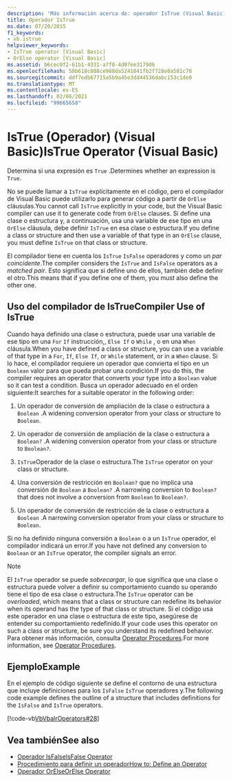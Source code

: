 ```yaml
---
description: 'Más información acerca de: operador IsTrue (Visual Basic)'
title: Operador IsTrue
ms.date: 07/20/2015
f1_keywords:
- vb.istrue
helpviewer_keywords:
- IsTrue operator [Visual Basic]
- OrElse operator [Visual Basic]
ms.assetid: b6cec0f2-61b1-4331-a7f0-4d07ee3179d6
ms.openlocfilehash: 50b618c888ce988da5241041fb2f728e0a581c70
ms.sourcegitcommit: ddf7edb67715a5b9a45e3dd44536dabc153c1de0
ms.translationtype: MT
ms.contentlocale: es-ES
ms.lasthandoff: 02/06/2021
ms.locfileid: "99665658"
---
```

# <a name="istrue-operator-visual-basic"></a><span data-ttu-id="13577-103">IsTrue (Operador) (Visual Basic)</span><span class="sxs-lookup"><span data-stu-id="13577-103">IsTrue Operator (Visual Basic)</span></span>

<span data-ttu-id="13577-104">Determina si una expresión es `True` .</span><span class="sxs-lookup"><span data-stu-id="13577-104">Determines whether an expression is `True`.</span></span>  
  
 <span data-ttu-id="13577-105">No se puede llamar a `IsTrue` explícitamente en el código, pero el compilador de Visual Basic puede utilizarlo para generar código a partir de `OrElse` cláusulas.</span><span class="sxs-lookup"><span data-stu-id="13577-105">You cannot call `IsTrue` explicitly in your code, but the Visual Basic compiler can use it to generate code from `OrElse` clauses.</span></span> <span data-ttu-id="13577-106">Si define una clase o estructura y, a continuación, usa una variable de ese tipo en una `OrElse` cláusula, debe definir `IsTrue` en esa clase o estructura.</span><span class="sxs-lookup"><span data-stu-id="13577-106">If you define a class or structure and then use a variable of that type in an `OrElse` clause, you must define `IsTrue` on that class or structure.</span></span>  
  
 <span data-ttu-id="13577-107">El compilador tiene en cuenta los `IsTrue` `IsFalse` operadores y como un *par coincidente*.</span><span class="sxs-lookup"><span data-stu-id="13577-107">The compiler considers the `IsTrue` and `IsFalse` operators as a *matched pair*.</span></span> <span data-ttu-id="13577-108">Esto significa que si define uno de ellos, también debe definir el otro.</span><span class="sxs-lookup"><span data-stu-id="13577-108">This means that if you define one of them, you must also define the other one.</span></span>  
  
## <a name="compiler-use-of-istrue"></a><span data-ttu-id="13577-109">Uso del compilador de IsTrue</span><span class="sxs-lookup"><span data-stu-id="13577-109">Compiler Use of IsTrue</span></span>  

 <span data-ttu-id="13577-110">Cuando haya definido una clase o estructura, puede usar una variable de ese tipo en una `For` `If` instrucción,, `Else If` o `While` , o en una `When` cláusula.</span><span class="sxs-lookup"><span data-stu-id="13577-110">When you have defined a class or structure, you can use a variable of that type in a `For`, `If`, `Else If`, or `While` statement, or in a `When` clause.</span></span> <span data-ttu-id="13577-111">Si lo hace, el compilador requiere un operador que convierta el tipo en un `Boolean` valor para que pueda probar una condición.</span><span class="sxs-lookup"><span data-stu-id="13577-111">If you do this, the compiler requires an operator that converts your type into a `Boolean` value so it can test a condition.</span></span> <span data-ttu-id="13577-112">Busca un operador adecuado en el orden siguiente:</span><span class="sxs-lookup"><span data-stu-id="13577-112">It searches for a suitable operator in the following order:</span></span>  
  
1. <span data-ttu-id="13577-113">Un operador de conversión de ampliación de la clase o estructura a `Boolean` .</span><span class="sxs-lookup"><span data-stu-id="13577-113">A widening conversion operator from your class or structure to `Boolean`.</span></span>  
  
2. <span data-ttu-id="13577-114">Un operador de conversión de ampliación de la clase o estructura a `Boolean?` .</span><span class="sxs-lookup"><span data-stu-id="13577-114">A widening conversion operator from your class or structure to `Boolean?`.</span></span>  
  
3. <span data-ttu-id="13577-115">`IsTrue`Operador de la clase o estructura.</span><span class="sxs-lookup"><span data-stu-id="13577-115">The `IsTrue` operator on your class or structure.</span></span>  
  
4. <span data-ttu-id="13577-116">Una conversión de restricción en `Boolean?` que no implica una conversión de `Boolean` a `Boolean?` .</span><span class="sxs-lookup"><span data-stu-id="13577-116">A narrowing conversion to `Boolean?` that does not involve a conversion from `Boolean` to `Boolean?`.</span></span>  
  
5. <span data-ttu-id="13577-117">Un operador de conversión de restricción de la clase o estructura a `Boolean` .</span><span class="sxs-lookup"><span data-stu-id="13577-117">A narrowing conversion operator from your class or structure to `Boolean`.</span></span>  
  
 <span data-ttu-id="13577-118">Si no ha definido ninguna conversión a `Boolean` o a un `IsTrue` operador, el compilador indicará un error.</span><span class="sxs-lookup"><span data-stu-id="13577-118">If you have not defined any conversion to `Boolean` or an `IsTrue` operator, the compiler signals an error.</span></span>  
  
> [!NOTE]
> <span data-ttu-id="13577-119">El `IsTrue` operador se puede *sobrecargar*, lo que significa que una clase o estructura puede volver a definir su comportamiento cuando su operando tiene el tipo de esa clase o estructura.</span><span class="sxs-lookup"><span data-stu-id="13577-119">The `IsTrue` operator can be *overloaded*, which means that a class or structure can redefine its behavior when its operand has the type of that class or structure.</span></span> <span data-ttu-id="13577-120">Si el código usa este operador en una clase o estructura de este tipo, asegúrese de entender su comportamiento redefinido.</span><span class="sxs-lookup"><span data-stu-id="13577-120">If your code uses this operator on such a class or structure, be sure you understand its redefined behavior.</span></span> <span data-ttu-id="13577-121">Para obtener más información, consulta [Operator Procedures](../../programming-guide/language-features/procedures/operator-procedures.md).</span><span class="sxs-lookup"><span data-stu-id="13577-121">For more information, see [Operator Procedures](../../programming-guide/language-features/procedures/operator-procedures.md).</span></span>  
  
## <a name="example"></a><span data-ttu-id="13577-122">Ejemplo</span><span class="sxs-lookup"><span data-stu-id="13577-122">Example</span></span>  

 <span data-ttu-id="13577-123">En el ejemplo de código siguiente se define el contorno de una estructura que incluye definiciones para los `IsFalse` `IsTrue` operadores y.</span><span class="sxs-lookup"><span data-stu-id="13577-123">The following code example defines the outline of a structure that includes definitions for the `IsFalse` and `IsTrue` operators.</span></span>  
  
 [!code-vb[VbVbalrOperators#28](~/samples/snippets/visualbasic/VS_Snippets_VBCSharp/VbVbalrOperators/VB/Class1.vb#28)]  
  
## <a name="see-also"></a><span data-ttu-id="13577-124">Vea también</span><span class="sxs-lookup"><span data-stu-id="13577-124">See also</span></span>

- [<span data-ttu-id="13577-125">Operador IsFalse</span><span class="sxs-lookup"><span data-stu-id="13577-125">IsFalse Operator</span></span>](isfalse-operator.md)
- [<span data-ttu-id="13577-126">Procedimiento para definir un operador</span><span class="sxs-lookup"><span data-stu-id="13577-126">How to: Define an Operator</span></span>](../../programming-guide/language-features/procedures/how-to-define-an-operator.md)
- [<span data-ttu-id="13577-127">Operador OrElse</span><span class="sxs-lookup"><span data-stu-id="13577-127">OrElse Operator</span></span>](orelse-operator.md)
